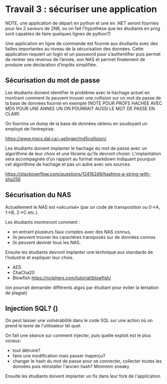 # Travail 3 : sécuriser une application

NOTE, une application de départ en python et une en .NET seront fournies pour les 2 saveurs de 2N6, ou on fait l’hypothèse que les étudiants en prog sont capables de faire quelques lignes de python?)



Une application en ligne de commande est fournie aux étudiants avec des failles importantes au niveau de la sécurisation des données. Cette application requiert un login et un password pour s’authentifier puis permet de rentrer ses revenus de l’année, son NAS et permet finalement de produire une déclaration d’impôts simplifiée.



## Sécurisation du mot de passe

Les étudiants doivent identifier le problème avec le hachage actuel en montrant comment
ils peuvent trouver une collision sur un mot de passe de la base de données fournie en
exemple (NOTE POUR PROFS HACHÉE AVEC MD5 POUR UNE ANNEE UN ON POURRAIT AUSSI LE MOT DE PASSE EN CLAIR)

On fournira un dump de la base de données obtenu en soudoyant un employé de l’entreprise.

https://www.mscs.dal.ca/~selinger/md5collision/


Les étudiants doivent implanter le hachage du mot de passe avec un algorithme de leur choix et une librairie qu’ils devront choisir. L’implantation sera accompagnée d’un rapport au format markdown indiquant pourquoi cet algorithme de hachage et pas un autre avec ses sources.

https://stackoverflow.com/questions/12416249/hashing-a-string-with-sha256


## Sécurisation du NAS

Actuellement le NAS est «sécurisé» (par un code de transposition ou 0->A, 1->B, 2->C etc.).

Les étudiants montreront comment :
- en entrant plusieurs faux comptes avec des NAS connus,
- ils peuvent trouver les caractères transposés sur de données connus
- ils peuvent deviner tous les NAS.

Ensuite les étudiants devront implanter une technique aux standards de l’industrie et expliquer leur choix.
- AES
- ChaCha20
- Blowfish https://nciphers.com/tutorial/blowfish/

(on pourrait demander différents algos par étudiant pour éviter la tentation de plagiat)

## Injection SQL? ()

On peut laisser une vulnérabilité dans le code SQL sur une action où on prend le texte de l'utilisateur tel quel.

On fait une séance sur comment injecter, puis quelle exploit est le plus vicieux:
- tout détruire?
- faire une modification mais passer inaperçu?
- changer le hash du mot de passe pour se connecter, collecter toutes les données puis réinstaller l'ancien hash? Mmmmm sneaky

Ensuite les étudiants doivent implanter un fix dans leur fork de l'application.

 

 
